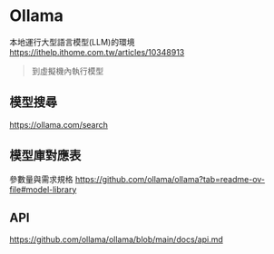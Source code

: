 # Ollama

本地運行大型語言模型(LLM)的環境
<https://ithelp.ithome.com.tw/articles/10348913>
> 到虛擬機內執行模型

## 模型搜尋

<https://ollama.com/search>

## 模型庫對應表

參數量與需求規格
<https://github.com/ollama/ollama?tab=readme-ov-file#model-library>

## API

<https://github.com/ollama/ollama/blob/main/docs/api.md>
